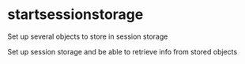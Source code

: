 # startsessionstorage
Set up several objects to store in session storage

Set up session storage and be able to retrieve info from stored objects
